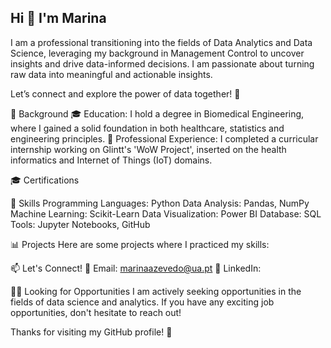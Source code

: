 ## Hi 👋 I'm Marina

I am a professional transitioning into the fields of Data Analytics and Data Science, leveraging my background in Management Control to uncover insights and drive data-informed decisions. I am passionate about turning raw data into meaningful and actionable insights.

Let’s connect and explore the power of data together! 🚀

🔬 Background
🎓 Education: I hold a degree in Biomedical Engineering, where I gained a solid foundation in both healthcare, statistics and engineering principles.
💼 Professional Experience: I completed a curricular internship working on Glintt's 'WoW Project', inserted on the health informatics and Internet of Things (IoT) domains.

🎓 Certifications


🚀 Skills
Programming Languages: Python
Data Analysis: Pandas, NumPy
Machine Learning: Scikit-Learn
Data Visualization: Power BI
Database: SQL
Tools: Jupyter Notebooks, GitHub

📊 Projects
Here are some projects where I practiced my skills:


📫 Let's Connect!
📧 Email: marinaazevedo@ua.pt
💼 LinkedIn: 

👩‍💻 Looking for Opportunities
I am actively seeking opportunities in the fields of data science and analytics. 
If you have any exciting job opportunities, don't hesitate to reach out!

Thanks for visiting my GitHub profile! 🚀

<!--
**MarinaAzevedo/MarinaAzevedo** is a ✨ _special_ ✨ repository because its `README.md` (this file) appears on your GitHub profile.

Here are some ideas to get you started:

- 🔭 I’m currently working on ...
- 🌱 I’m currently learning ...
- 👯 I’m looking to collaborate on ...
- 🤔 I’m looking for help with ...
- 💬 Ask me about ...
- 📫 How to reach me: ...
- 😄 Pronouns: ...
- ⚡ Fun fact: ...
-->
